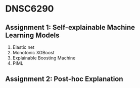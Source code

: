 # DNSC6290

## Assignment 1: Self-explainable Machine Learning Models
1. Elastic net
2. Monotonic XGBoost
3. Explainable Boosting Machine
4. PiML

## Assignment 2: Post-hoc Explanation
